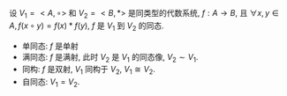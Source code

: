 设 $V_1=<A,\circ>$ 和 $V_2=<B,*>$ 是同类型的代数系统, $f: A\to B$, 且 $\forall x, y \in A, f(x \circ y) = f(x) * f(y)$, $f$ 是 $V_1$ 到 $V_2$ 的同态. 

- 单同态: $f$ 是单射
- 满同态: $f$ 是满射, 此时 $V_2$ 是 $V_1$ 的同态像, $V_2 \sim V_1$. 
- 同构: $f$ 是双射, $V_1$ 同构于 $V_2$, $V_1 \cong V_2$. 
- 自同态: $V_1 = V_2$.